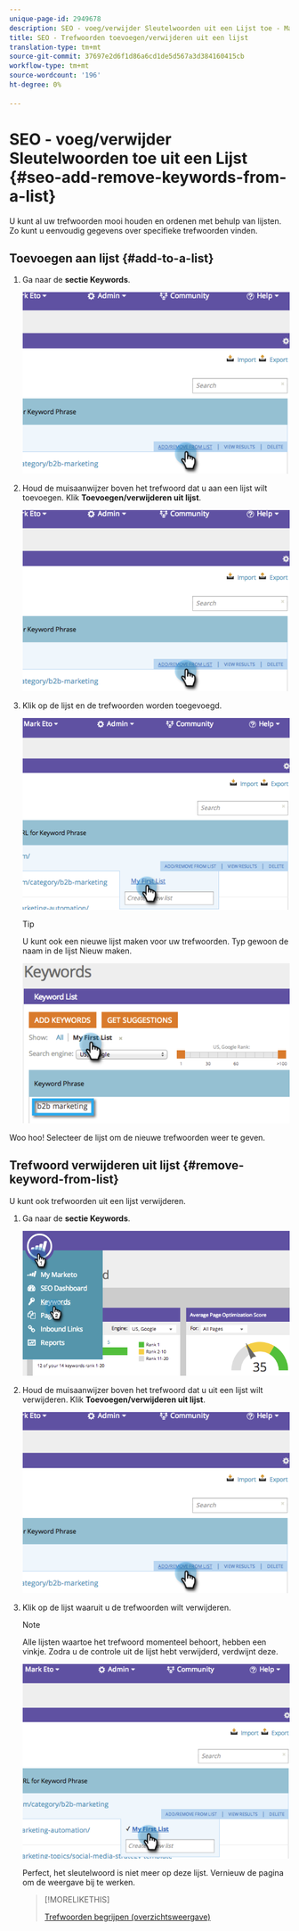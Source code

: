 ```yaml
---
unique-page-id: 2949678
description: SEO - voeg/verwijder Sleutelwoorden uit een Lijst toe - Marketo Docs - de Documentatie van het Product
title: SEO - Trefwoorden toevoegen/verwijderen uit een lijst
translation-type: tm+mt
source-git-commit: 37697e2d6f1d86a6cd1de5d567a3d384160415cb
workflow-type: tm+mt
source-wordcount: '196'
ht-degree: 0%

---
```



# SEO - voeg/verwijder Sleutelwoorden toe uit een Lijst {#seo-add-remove-keywords-from-a-list}

U kunt al uw trefwoorden mooi houden en ordenen met behulp van lijsten. Zo kunt u eenvoudig gegevens over specifieke trefwoorden vinden.

## Toevoegen aan lijst {#add-to-a-list}

1. Ga naar de **sectie Keywords**.

   ![](assets/image2014-9-18-11-3a48-3a36.png)

1. Houd de muisaanwijzer boven het trefwoord dat u aan een lijst wilt toevoegen. Klik **Toevoegen/verwijderen uit lijst**.

   ![](assets/image2014-9-18-11-3a48-3a42.png)

1. Klik op de lijst en de trefwoorden worden toegevoegd.

   ![](assets/image2014-9-18-11-3a48-3a47.png)

   >[!TIP]
   >
   >U kunt ook een nieuwe lijst maken voor uw trefwoorden. Typ gewoon de naam in de lijst Nieuw maken.

   ![](assets/image2014-9-18-11-3a49-3a16.png)

Woo hoo! Selecteer de lijst om de nieuwe trefwoorden weer te geven.

## Trefwoord verwijderen uit lijst {#remove-keyword-from-list}

U kunt ook trefwoorden uit een lijst verwijderen.

1. Ga naar de **sectie Keywords**.

   ![](assets/image2014-9-18-11-3a49-3a55.png)

1. Houd de muisaanwijzer boven het trefwoord dat u uit een lijst wilt verwijderen. Klik **Toevoegen/verwijderen uit lijst**.

   ![](assets/image2014-9-18-11-3a50-3a4.png)

1. Klik op de lijst waaruit u de trefwoorden wilt verwijderen.

   >[!NOTE]
   >
   >Alle lijsten waartoe het trefwoord momenteel behoort, hebben een vinkje. Zodra u de controle uit de lijst hebt verwijderd, verdwijnt deze.

   ![](assets/image2014-9-18-11-3a50-3a41.png)

   Perfect, het sleutelwoord is niet meer op deze lijst. Vernieuw de pagina om de weergave bij te werken.

   >[!MORELIKETHIS]
   >
   >[Trefwoorden begrijpen (overzichtsweergave)](/help/marketo/product-docs/additional-apps/seo/keywords/seo-understanding-keywords.md)
